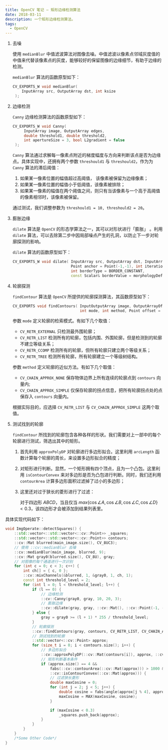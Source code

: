 ```yaml
---
title: OpenCV 笔记 — 矩形边缘检测算法
date: 2018-03-11
description: 一个矩形边缘检测算法。
tags:
  - OpenCV
---
```


1. 去噪

   使用 `medianBlur` 中值滤波算法对图像去噪。中值滤波以像素点邻域灰度值的中值来代替该像素点的灰度，能够较好的保留图像的边缘细节，有助于边缘的检测。

   `medianBlur` 算法的函数原型如下：

   ```cpp
   CV_EXPORTS_W void medianBlur(
       InputArray src, OutputArray dst, int ksize
    );
   ```

2. 边缘检测

   `Canny` 边缘检测算法的函数原型如下：

   ```cpp
   CV_EXPORTS_W void Canny(
        InputArray image, OutputArray edges,
        double threshold1, double threshold2,
        int apertureSize = 3, bool L2gradient = false
    );
   ```

   `Canny` 算法通过求解每一像素点附近的梯度幅度与方向来判断该点是否为边缘点。具体实现中，还拥有两个参数 `threshould1` 与 `threshould2`，作为为 `Canny` 算法的滞后阈值：

   1. 如果某一像素位置的幅值超过高阈值， 该像素被保留为边缘像素；
   2. 如果某一像素位置的幅值小于低阈值，该像素被排除；
   3. 如果某一像素的幅值在两个阈值之间，则只有当该像素与一个高于高阈值的像素相邻时，该像素被保留。

   通过测试，我们调整参数为 `threshould1 = 10, threshould2 = 20`。

3. 膨胀边缘

   `dilate` 算法是 `OpenCV` 的形态学算法之一，其可以对形状进行「膨胀」 。利用 `dilate` 算法，可以去除第二步中因局部噪点产生的孔洞，以防止下一步对轮廓探测的影响。

   `dilate` 算法的函数原型如下：

   ```cpp
   CV_EXPORTS_W void dilate( InputArray src, OutputArray dst, InputArray kernel,
                             Point anchor = Point(-1,-1), int iterations = 1,
                             int borderType = BORDER_CONSTANT,
                             const Scalar& borderValue = morphologyDefaultBorderValue() );
   ```

4. 轮廓探测

   `findContour` 算法是 `OpenCV` 所提供的轮廓探测算法，其函数原型如下：

   ```cpp
   CV_EXPORTS void findContours( InputOutputArray image, OutputArrayOfArrays contours,
                                 int mode, int method, Point offset = Point());
   ```

   参数 `mode` 定义轮廓的检索模式。有如下几个取值：

   + `CV_RETR_EXTERNAL` 只检测最外围轮廓；
   + `CV_RETR_LIST` 检测所有的轮廓，包括内围、外围轮廓，但是检测到的轮廓不建立等级关系；
   + `CV_RETR_CCOMP` 检测所有的轮廓，但所有轮廓只建立两个等级关系；
   + `CV_RETR_TREE` 检测所有轮廓，所有轮廓建立一个等级树结构。

   参数 `method` 定义轮廓的近似方法。有如下几个取值：

   + `CV_CHAIN_APPROX_NONE` 保存物体边界上所有连续的轮廓点到 `contours` 向量内;
   + `CV_CHAIN_APPROX_SIMPLE` 仅保存轮廓的拐点信息，把所有轮廓拐点处的点保存入 `contours` 向量内。

   根据实际目的，应选择 `CV_RETR_LIST` 与 `CV_CHAIN_APPROX_SIMPLE` 这两个取值。

5. 测试找到的轮廓

   `findContour` 所找到的轮廓包含各种各样的形状。我们需要对上一部中的每个轮廓进行测试，筛选出其中的矩形。

   1. 首先利用 `approxPolyDP` 对轮廓进行多边形拟合。这里利用 `arcLength` 函数计算每个轮廓的周长，来设置多边形拟合的精度；

   2. 对矩形进行判断。显然，一个矩形拥有四个顶点，且为一个凸包。这里利用 `isContourConvex` 来对多边形是否为凸包进行判断。同时，我们还利用 `contourArea` 计算多边形面积过滤掉了过小的多边形；

   3. 这里还对过于狭长的菱形进行了过滤：

      对于四边形 $ABCD$，当且仅当 $max\{\cos \angle A, \cos \angle B,\allowbreak \cos \angle C, \cos \angle D\}<0.3$，该四边形才会被添加到结果列表里。

具体实现代码如下：

```cpp
void ImgOperate::detectSquares() {
    ::std::vector<::std::vector<::cv::Point>> _squares;
    ::std::vector<::std::vector<::cv::Point>> contours;
    ::cv::Mat blurred(main_image.size(), CV_8UC3);
    // 使用 ::cv::medianBlur 去噪
    ::cv::medianBlur(main_image, blurred, 9);
    ::cv::Mat gray0(blurred.size(), CV_8U), gray;
    // 对图像的每个通道进行一次识别
    for (int c = 0; c < 3; c++) {
        int ch[] = { c, 0 };
        ::cv::mixChannels(&blurred, 1, &gray0, 1, ch, 1);
        const int threshold_level = 2;
        for (int l = 0; l < threshold_level; l++) {
            if (l == 0) {
                // 边缘检测
                ::cv::Canny(gray0, gray, 10, 20, 3);
                // 膨胀边缘
                ::cv::dilate(gray, gray, ::cv::Mat(), ::cv::Point(-1, -1));
            } else {
                gray = gray0 >= (l + 1) * 255 / threshold_level;
            }
            // 轮廓探测
            ::cv::findContours(gray, contours, CV_RETR_LIST, CV_CHAIN_APPROX_SIMPLE);
            // 测试找到的轮廓
            ::std::vector<::cv::Point> approx;
            for (size_t i = 0; i < contours.size(); i++) {
                // 多边形拟合
                ::cv::approxPolyDP(::cv::Mat(contours[i]), approx, ::cv::arcLength(::cv::Mat(contours[i]), true)*0.02, true);
                // 矩形判断基本条件
                if (approx.size() == 4 &&
                    fabs(::cv::contourArea(::cv::Mat(approx))) > 1000 &&
                    ::cv::isContourConvex(::cv::Mat(approx))) {
                    // 过滤狭长菱形
                    double maxCosine = 0;
                    for (int j = 2; j < 5; j++) {
                        double cosine = fabs(angle(approx[j % 4], approx[j - 2], approx[j - 1]));
                        maxCosine = MAX(maxCosine, cosine);
                    }

                    if (maxCosine < 0.3)
                        _squares.push_back(approx);
                }
            }
        }
    }
    /*Some Other Code*/
}
```
